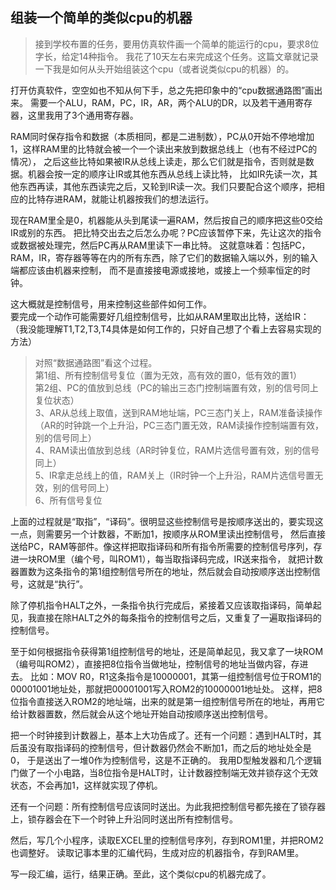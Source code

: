 组装一个简单的类似cpu的机器  
-------------------------  
>接到学校布置的任务，要用仿真软件画一个简单的能运行的cpu，要求8位字长，给定14种指令。
我花了10天左右来完成这个任务。这篇文章就记录一下我是如何从头开始组装这个cpu（或者说类似cpu的机器）的。  

打开仿真软件，空空如也不知从何下手，总之先把印象中的“cpu数据通路图”画出来。
需要一个ALU，RAM，PC，IR，AR，两个ALU的DR，以及若干通用寄存器，这里我用了3个通用寄存器。  

RAM同时保存指令和数据（本质相同，都是二进制数），PC从0开始不停地增加1，这样RAM里的比特就会被一个一个读出来放到数据总线上（也有不经过PC的情况），
之后这些比特如果被IR从总线上读走，那么它们就是指令，否则就是数据。机器会按一定的顺序让IR或其他东西从总线上读比特，
比如IR先读一次，其他东西再读，其他东西读完之后，又轮到IR读一次。我们只要配合这个顺序，把相应的比特存进RAM，就能让机器按我们的想法运行。  

现在RAM里全是0，机器能从头到尾读一遍RAM，然后按自己的顺序把这些0交给IR或别的东西。
把比特交出去之后怎么办呢？PC应该暂停下来，先让这次的指令或数据被处理完，然后PC再从RAM里读下一串比特。
这就意味着：包括PC，RAM，IR，寄存器等等在内的所有东西，除了它们的数据输入端以外，别的输入端都应该由机器来控制，
而不是直接接电源或接地，或接上一个频率恒定的时钟。  

这大概就是控制信号，用来控制这些部件如何工作。  
要完成一个动作可能需要好几组控制信号，比如从RAM里取出比特，送给IR：  
（我没能理解T1,T2,T3,T4具体是如何工作的，只好自己想了个看上去容易实现的方法）  
>对照“数据通路图”看这个过程。  
>第1组、所有控制信号复位（置为无效，高有效的置0，低有效的置1）  
>第2组、PC的值放到总线（PC的输出三态门控制端置有效，别的信号同上复位状态）  
>3、AR从总线上取值，送到RAM地址端，PC三态门关上，RAM准备读操作（AR的时钟跳一个上升沿，PC三态门置无效，RAM读操作控制端置有效，别的信号同上）  
>4、RAM读出值放到总线（AR时钟复位，RAM片选信号置有效，别的信号同上）  
>5、IR拿走总线上的值，RAM关上（IR时钟一个上升沿，RAM片选信号置无效，别的信号同上）  
>6、所有信号复位  

上面的过程就是“取指”，“译码”。很明显这些控制信号是按顺序送出的，要实现这一点，则需要另一个计数器，不断加1，按顺序从ROM里读出控制信号，
然后直接送给PC，RAM等部件。像这样把取指译码和所有指令所需要的控制信号序列，存进一块ROM里（编个号，叫ROM1），每当取指译码完成，IR送来指令，
就把计数器置数为这条指令的第1组控制信号所在的地址，然后就会自动按顺序送出控制信号，这就是“执行”。  

除了停机指令HALT之外，一条指令执行完成后，紧接着又应该取指译码，简单起见，我直接在除HALT之外的每条指令的控制信号之后，又重复了一遍取指译码的控制信号。

至于如何根据指令获得第1组控制信号的地址，还是简单起见，我又拿了一块ROM（编号叫ROM2），直接把8位指令当做地址，控制信号的地址当做内容，存进去。
比如：MOV R0，R1这条指令是10000001，其第一组控制信号位于ROM1的00001001地址处，那就把00001001写入ROM2的10000001地址处。
这样，把8位指令直接送入ROM2的地址端，出来的就是第一组控制信号所在的地址，再用它给计数器置数，然后就会从这个地址开始自动按顺序送出控制信号。

把一个时钟接到计数器上，基本上大功告成了。还有一个问题：遇到HALT时，其后虽没有取指译码的控制信号，但计数器仍然会不断加1，而之后的地址处全是0，
于是送出了一堆0作为控制信号，这是不正确的。
我用D型触发器和几个逻辑门做了一个小电路，当8位指令是HALT时，让计数器控制端无效并锁存这个无效状态，不会再加1，这样就实现了停机。

还有一个问题：所有控制信号应该同时送出。为此我把控制信号都先接在了锁存器上，锁存器会在下一个时钟上升沿同时送出所有控制信号。

然后，写几个小程序，读取EXCEL里的控制信号序列，存到ROM1里，并把ROM2也调整好。
读取记事本里的汇编代码，生成对应的机器指令，存到RAM里。

写一段汇编，运行，结果正确。至此，这个类似cpu的机器完成了。
